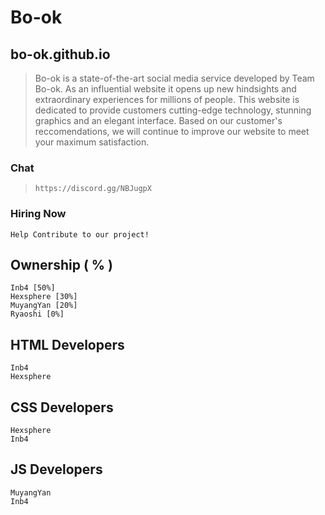 # Bo-ok 
## bo-ok.github.io

> Bo-ok is a state-of-the-art social media service developed by Team Bo-ok. As an influential website it opens up new hindsights and extraordinary experiences for millions of people. This website is dedicated to provide customers cutting-edge technology, stunning graphics and an elegant interface. Based on our customer's reccomendations, we will continue to improve our website to meet your maximum satisfaction.

### Chat
>`
https://discord.gg/NBJugpX
`
### Hiring Now
```
Help Contribute to our project!
```
## Ownership ( % )
```
Inb4 [50%]
Hexsphere [30%]
MuyangYan [20%]
Ryaoshi [0%]
```
## HTML Developers
```
Inb4
Hexsphere
```

## CSS Developers
```
Hexsphere
Inb4
```

## JS Developers
```
MuyangYan
Inb4
```
###


